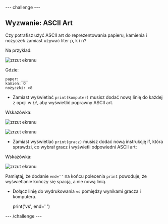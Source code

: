 \--- challenge \---

## Wyzwanie: ASCII Art

Czy potrafisz użyć ASCII art do reprezentowania papieru, kamienia i nożyczek zamiast używać liter p, k i n?

Na przykład:

![zrzut ekranu](images/rps-ascii-challenge.png)

Gdzie:

    paper: ___
    kamień: O
    nożyczki: >8
    

+ Zamiast wyświetlać `print(komputer)` musisz dodać nową linię do każdej z opcji w `if`, aby wyświetlić poprawny ASCII art. 

Wskazówka:

![zrzut ekranu](images/rps-ascii-rock.png)

![zrzut ekranu](images/rps-comment-computer.png)

+ Zamiast wyświetlać `print(gracz)` musisz dodać nową instrukcję if, która sprawdzi, co wybrał gracz i wyświetli odpowiedni ASCII art:

Wskazówka:

![zrzut ekranu](images/rps-player-ascii.png)

Pamiętaj, że dodanie `end=''` na końcu polecenia `print` powoduje, że wyświetlanie kończy się spacją, a nie nową linią.

+ Dołącz linię do wydrukowania `vs` pomiędzy wynikami gracza i komputera.

    print('vs', end=' ')
    

\--- /challenge \---